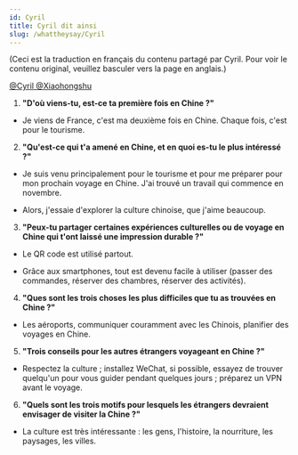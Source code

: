 ```yaml
---
id: Cyril
title: Cyril dit ainsi
slug: /whattheysay/Cyril
---
```


(Ceci est la traduction en français du contenu partagé par Cyril. Pour voir le contenu original, veuillez basculer vers la page en anglais.)

[@Cyril @Xiaohongshu](https://www.xiaohongshu.com/user/profile/65c9085a000000000b0389d2)    

1. **"D'où viens-tu, est-ce ta première fois en Chine ?"**

- Je viens de France, c'est ma deuxième fois en Chine. Chaque fois, c'est pour le tourisme.

2. **"Qu'est-ce qui t'a amené en Chine, et en quoi es-tu le plus intéressé ?"**

- Je suis venu principalement pour le tourisme et pour me préparer pour mon prochain voyage en Chine. J'ai trouvé un travail qui commence en novembre.

- Alors, j'essaie d'explorer la culture chinoise, que j'aime beaucoup.

3. **"Peux-tu partager certaines expériences culturelles ou de voyage en Chine qui t'ont laissé une impression durable ?"**

- Le QR code est utilisé partout.

- Grâce aux smartphones, tout est devenu facile à utiliser (passer des commandes, réserver des chambres, réserver des activités).

4. **"Ques sont les trois choses les plus difficiles que tu as trouvées en Chine ?"**

- Les aéroports, communiquer couramment avec les Chinois, planifier des voyages en Chine.

5. **"Trois conseils pour les autres étrangers voyageant en Chine ?"**

- Respectez la culture ; installez WeChat, si possible, essayez de trouver quelqu'un pour vous guider pendant quelques jours ; préparez un VPN avant le voyage.

6. **"Quels sont les trois motifs pour lesquels les étrangers devraient envisager de visiter la Chine ?"**

- La culture est très intéressante : les gens, l'histoire, la nourriture, les paysages, les villes.